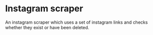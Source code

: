 # Instagram scraper
An instagram scraper which uses a set of instagram links and checks whether they exist or have been deleted.
